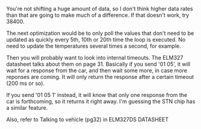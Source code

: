 You're not shifting a huge amount of data, so I don't think higher data rates than that are going to make much of a difference. 
If that doesn't work, try 38400.

The next optimization would be to only poll the values that don't need to be updated as quickly every 5th, 10th or 20th time the loop is executed. 
No need to update the temperatures several times a second, for example.

Then you will probably want to look into internal timeouts. The ELM327 datasheet talks about them on page 31. Basically if you send '01 05', 
it will wait for a response from the car, and then wait some more, in case more reponses are coming. 
It will only return the response after a certain timeout (200 ms or so).

If you send '01 05 1' instead, it will know that only one response from the car is forthcoming, so it returns it right away. 
I'm guessing the STN chip has a similar feature.





Also, refer to Talking to vehicle (pg32) in ELM327DS DATASHEET